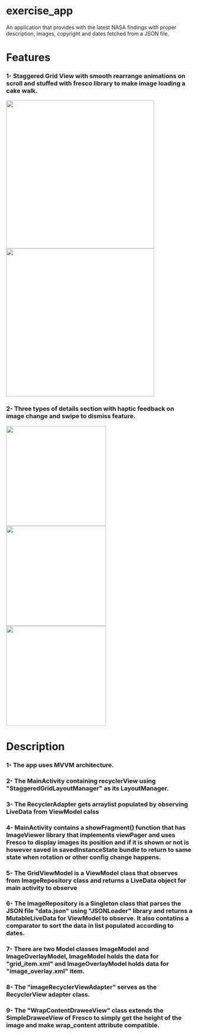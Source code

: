 # exercise_app
An application that provides with the latest NASA findings with proper description, images, copyright and dates fetched from a JSON file.
<h1>Features</h1>
<h3>1- Staggered Grid View with smooth rearrange animations on scroll and stuffed with fresco library to make image loading a cake walk. </h3>
<p float="left">
  <img src="https://drive.google.com/uc?id=1-y48fhonae---LUhZNGnGWS5-MFl--mt" width="400" />
  <img src="https://drive.google.com/uc?id=1-uJVoI6XNDYvk3p4UMXzjJnmKfSegiO-" width="400" /> 
</p>
<h3>2- Three types of details section with haptic feedback on image change and swipe to dismiss feature. </h3>
<p float="left">
  <img src="https://drive.google.com/uc?id=1-TxTqCqexw7PVcIXVczeKjvlwWSyshxR" width="270" />
  <img src="https://drive.google.com/uc?id=1-UW1HBbVyDE7XgEJHjAl3HyCFVSvCw5q" width="270" /> 
  <img src="https://drive.google.com/uc?id=105hMYlFj9tSnLcP6fl3FQjnkURH-sJA8" width="270" /> 

</p>
<h1>Description</h1>
<h3>1- The app uses MVVM architecture.</h3>
<h3>2- The MainActivity containing recyclerView using "StaggeredGridLayoutManager" as its LayoutManager.</h3>
<h3>3- The RecyclerAdapter gets arraylist populated by observing LiveData from ViewModel calss</h3>
<h3>4- MainActivity contains a showFragment() function that has ImageViewer library that implements viewPager and uses Fresco to display images its position and if it is shown or not is however saved in savedInstanceState bundle to return to same state when rotation or other config change happens. </h3>
<h3>5- The GridViewModel is a ViewModel class that observes from ImageRepository class and returns a LiveData object for main activity to observe</h3>
<h3>6- The ImageRepository is a Singleton class that parses the JSON file "data.json" using "JSONLoader" library and returns a MutableLiveData for ViewModel to observe. It also contatins a comparator to sort the data in list populated according to dates.</h3>
<h3>7- There are two Model classes ImageModel and ImageOverlayModel, ImageModel holds the data for "grid_item.xml" and ImageOverlayModel holds data for "image_overlay.xml" item.</h3>
<h3>8- The "imageRecyclerViewAdapter" serves as the RecyclerView adapter class.</h3>
<h3>9- The "WrapContentDraweeView" class extends the SimpleDraweeView of Fresco to simply get the height of the image and make wrap_content attribute compatible.</h3>





